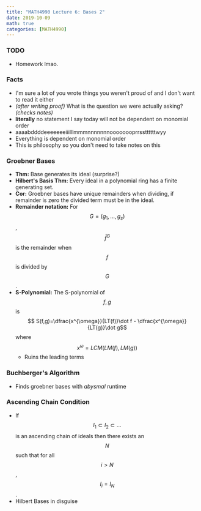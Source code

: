 ```yaml
---
title: "MATH4990 Lecture 6: Bases 2"
date: 2019-10-09
math: true
categories: [MATH4990]
---
```


### TODO

- Homework lmao.

### Facts

- I'm sure a lot of you wrote things you weren't proud of and I don't want to read it either
- *(after writing proof)* What is the question we were actually asking? *(checks notes)*
- **literally** no statement I say today will not be dependent on monomial order
- aaaabddddeeeeeeeiiilllmmmnnnnnnnoooooooprrssttttttwyy
- Everything is dependent on monomial order
- This is philosophy so you don't need to take notes on this

### Groebner Bases

- **Thm:** Base generates its ideal (surprise?)
- **Hilbert's Basis Thm:** Every ideal in a polynomial ring has a finite generating set.
- **Cor:** Groebner bases have unique remainders when dividing, if remainder is zero the divided term must be in the ideal.
- **Remainder notation:** For $$G=(g_1,\dots,g_s)$$, $$\bar{f}^G$$ is the remainder when $$f$$ is divided by $$G$$. 
- **S-Polynomial:** The S-polynomial of $$f,g$$ is 
$$
S(f,g)=\dfrac{x^{\omega}}{LT(f)}\dot f - \dfrac{x^{\omega}}{LT(g)}\dot g$$ where $$x^{\omega}=LCM(LM(f),LM(g))
$$
    - Ruins the leading terms

### Buchberger's Algorithm

- Finds groebner bases with *abysmal* runtime 

### Ascending Chain Condition

- If $$I_1\subset I_2 \subset \dots$$ is an ascending chain of ideals then there exists an $$N$$ such that for all $$i>N$$, $$I_i=I_N$$.
- Hilbert Bases in disguise
